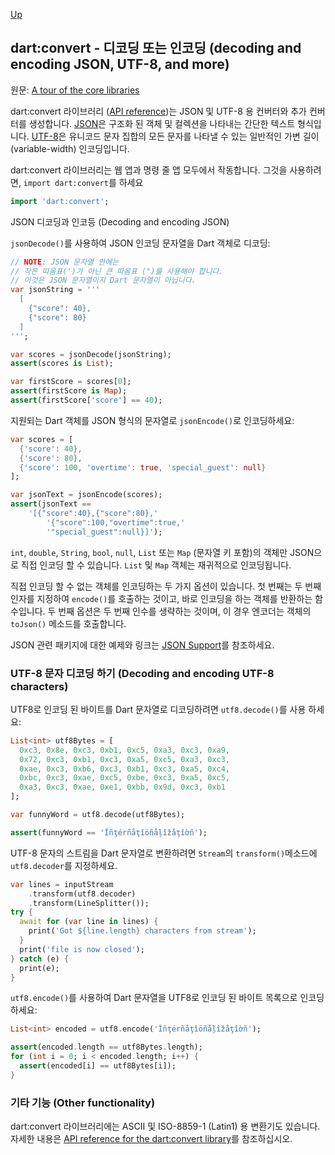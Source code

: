 [Up](./index.md)

## dart:convert - 디코딩 또는 인코딩 (decoding and encoding JSON, UTF-8, and more)

원문: [A tour of the core libraries](https://dart.dev/guides/libraries/library-tour)

dart:convert 라이브러리 ([API reference](https://api.dartlang.org/stable/dart-convert/dart-convert-library.html))는 JSON 및 UTF-8 용 컨버터와 추가 컨버터를 생성합니다. [JSON](https://www.json.org/)은 구조화 된 객체 및 컬렉션을 나타내는 간단한 텍스트 형식입니다. [UTF-8](https://en.wikipedia.org/wiki/UTF-8)은 유니코드 문자 집합의 모든 문자를 나타낼 수 있는 일반적인 가변 길이(variable-width) 인코딩입니다.

dart:convert 라이브러리는 웹 앱과 명령 줄 앱 모두에서 작동합니다. 그것을 사용하려면, `import dart:convert`를 하세요

```dart
import 'dart:convert';
```

<p id = "decoding-and-encoding-json"/?

###  JSON 디코딩과 인코등 (Decoding and encoding JSON)

`jsonDecode()`를 사용하여 JSON 인코딩 문자열을 Dart 객체로 디코딩:

```dart
// NOTE: JSON 문자열 안에는
// 작은 따옴표(')가 아닌 큰 따옴표 (")를 사용해야 합니다.
// 이것은 JSON 문자열이지 Dart 문자열이 아닙니다.
var jsonString = '''
  [
    {"score": 40},
    {"score": 80}
  ]
''';

var scores = jsonDecode(jsonString);
assert(scores is List);

var firstScore = scores[0];
assert(firstScore is Map);
assert(firstScore['score'] == 40);
```

지원되는 Dart 객체를 JSON 형식의 문자열로 `jsonEncode()`로 인코딩하세요:

```dart
var scores = [
  {'score': 40},
  {'score': 80},
  {'score': 100, 'overtime': true, 'special_guest': null}
];

var jsonText = jsonEncode(scores);
assert(jsonText ==
    '[{"score":40},{"score":80},'
        '{"score":100,"overtime":true,'
        '"special_guest":null}]');
```

`int`, `double`, `String`, `bool`, `null`, `List` 또는 `Map` (문자열 키 포함)의 객체만 JSON으로 직접 인코딩 할 수 있습니다. `List` 및 `Map` 객체는 재귀적으로 인코딩됩니다.

직접 인코딩 할 수 없는 객체를 인코딩하는 두 가지 옵션이 있습니다. 첫 번째는 두 번째 인자를 지정하여  `encode()`를 호출하는 것이고, 바로 인코딩을 하는 객체를 반환하는 함수입니다. 두 번째 옵션은 두 번째 인수를 생략하는 것이며, 이 경우 엔코더는 객체의 `toJson()` 메소드를 호출합니다.

JSON 관련 패키지에 대한 예제와 링크는 [JSON Support](https://dart.dev/guides/json)를 참조하세요.

<p id = "decoding-and-encoding-utf-8-characters"/>

###  UTF-8 문자 디코딩 하기 (Decoding and encoding UTF-8 characters)

UTF8로 인코딩 된 바이트를 Dart 문자열로 디코딩하려면 `utf8.decode()`를 사용 하세요:

```dart
List<int> utf8Bytes = [
  0xc3, 0x8e, 0xc3, 0xb1, 0xc5, 0xa3, 0xc3, 0xa9,
  0x72, 0xc3, 0xb1, 0xc3, 0xa5, 0xc5, 0xa3, 0xc3,
  0xae, 0xc3, 0xb6, 0xc3, 0xb1, 0xc3, 0xa5, 0xc4,
  0xbc, 0xc3, 0xae, 0xc5, 0xbe, 0xc3, 0xa5, 0xc5,
  0xa3, 0xc3, 0xae, 0xe1, 0xbb, 0x9d, 0xc3, 0xb1
];

var funnyWord = utf8.decode(utf8Bytes);

assert(funnyWord == 'Îñţérñåţîöñåļîžåţîờñ');
```

UTF-8 문자의 스트림을 Dart 문자열로 변환하려면 `Stream`의  `transform()`메소드에 `utf8.decoder`를 지정하세요.

```dart
var lines = inputStream
    .transform(utf8.decoder)
    .transform(LineSplitter());
try {
  await for (var line in lines) {
    print('Got ${line.length} characters from stream');
  }
  print('file is now closed');
} catch (e) {
  print(e);
}
```

`utf8.encode()`를 사용하여 Dart 문자열을 UTF8로 인코딩 된 바이트 목록으로 인코딩 하세요:

```dart
List<int> encoded = utf8.encode('Îñţérñåţîöñåļîžåţîờñ');

assert(encoded.length == utf8Bytes.length);
for (int i = 0; i < encoded.length; i++) {
  assert(encoded[i] == utf8Bytes[i]);
}
```

###  기타 기능 (Other functionality)

dart:convert 라이브러리에는 ASCII 및 ISO-8859-1 (Latin1) 용 변환기도 있습니다. 자세한 내용은 [API reference for the dart:convert library](https://api.dartlang.org/stable/dart-convert/dart-convert-library.html)를 참조하십시오.